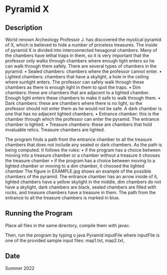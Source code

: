 # Pyramid X

## Description

World renown Archeology Professor J. has discovered the mystical pyramid of X, which is believed to hide a number of priceless treasures. The inside of pyramid X is divided into interconnected hexagonal chambers. Many of the chambers have lethal traps in them, so it is very important that the professor only walks through chambers where enough light enters so he can walk through them safely. There are several types of chambers in the pyramid:
• Sealed chambers: chambers where the professor cannot enter.
• Lighted chambers: chambers that have a skylight, a hole in the ceiling where sunlight enters. The professor can safely walk through these chambers as there is enough light in them to spot the traps.
• Dim chambers: these are chambers that are adjacent to a lighted chamber. Enough light enters these chambers to make it safe to walk through them.
• Dark chambers: these are chambers where there is no light, so the professor should not enter them as he would not be safe. A dark chamber is one that has no adjacent lighted chambers.
• Entrance chamber: this is the chamber through which the professor can enter the pyramid. The entrance chamber is lighted.
• Treasure chambers: these are chambers that hold invaluable relics. Treasure chambers are lighted.

The program finds a path from the entrance chamber to all the treasure chambers that does not include any sealed or dark chambers. As the path is being computed. It follows the rules:
• if the program has a choice between moving into a treasure chamber or a chamber without a treasure it chooses the treasure chamber
• if the program has a choice between moving to a lighted chamber or moving to a dim chamber, it choosed the lighted chamber
The figure in EXAMPLE.jpg shows an example of the possible chambers of the pyramid. The entrance chamber has an arrow inside of it, lighted chambers have a yellow skylight in the middle, dim chambers do not have a skylight, dark chambers are black, sealed chambers are filled with rocks, and treasure chambers have a treasure in them. The path from the entrance to all the treasure chambers is marked in blue.

## Running the Program

Place all files in the same directory, compile them with javac.

Then, run the program by typing o java Pyramid inputFile where inputFile is one of the provided sample input files: map1.txt, map2.txt,

## Date

Summer 2022
